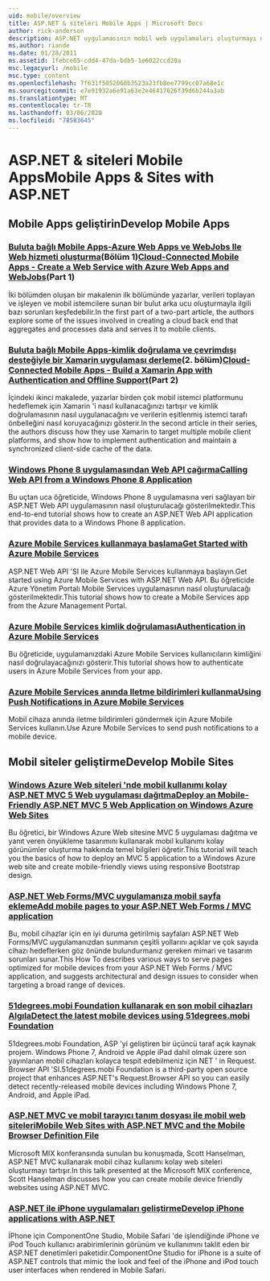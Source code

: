 ```yaml
---
uid: mobile/overview
title: ASP.NET & siteleri Mobile Apps | Microsoft Docs
author: rick-anderson
description: ASP.NET uygulamasının mobil web uygulamaları oluşturmayı nasıl kolaylaştırdığını öğrenin
ms.author: riande
ms.date: 01/28/2011
ms.assetid: 1febce65-cdd4-47da-bdb5-1e6022ccd20a
msc.legacyurl: /mobile
msc.type: content
ms.openlocfilehash: 7f631f5052060b3523a23fb8ee7799cc07a68e1c
ms.sourcegitcommit: e7e91932a6e91a63e2e46417626f39d6b244a3ab
ms.translationtype: MT
ms.contentlocale: tr-TR
ms.lasthandoff: 03/06/2020
ms.locfileid: "78583645"
---
```

# <a name="mobile-apps--sites-with-aspnet"></a><span data-ttu-id="6398a-103">ASP.NET & siteleri Mobile Apps</span><span class="sxs-lookup"><span data-stu-id="6398a-103">Mobile Apps & Sites with ASP.NET</span></span>

## <a name="develop-mobile-apps"></a><span data-ttu-id="6398a-104">Mobile Apps geliştirin</span><span class="sxs-lookup"><span data-stu-id="6398a-104">Develop Mobile Apps</span></span>

### <a name="cloud-connected-mobile-apps---create-a-web-service-with-azure-web-apps-and-webjobspart-1"></a><span data-ttu-id="6398a-105">[Buluta bağlı Mobile Apps-Azure Web Apps ve WebJobs Ile Web hizmeti oluşturma](https://msdn.microsoft.com/magazine/mt185572)(Bölüm 1)</span><span class="sxs-lookup"><span data-stu-id="6398a-105">[Cloud-Connected Mobile Apps - Create a Web Service with Azure Web Apps and WebJobs](https://msdn.microsoft.com/magazine/mt185572)(Part 1)</span></span>

<span data-ttu-id="6398a-106">İki bölümden oluşan bir makalenin ilk bölümünde yazarlar, verileri toplayan ve işleyen ve mobil istemcilere sunan bir bulut arka ucu oluşturmayla ilgili bazı sorunları keşfedebilir.</span><span class="sxs-lookup"><span data-stu-id="6398a-106">In the first part of a two-part article, the authors explore some of the issues involved in creating a cloud back end that aggregates and processes data and serves it to mobile clients.</span></span>

### <a name="cloud-connected-mobile-apps---build-a-xamarin-app-with-authentication-and-offline-supportpart-2"></a><span data-ttu-id="6398a-107">[Buluta bağlı Mobile Apps-kimlik doğrulama ve çevrimdışı desteğiyle bir Xamarin uygulaması derleme](https://msdn.microsoft.com/magazine/mt422581.aspx)(2. bölüm)</span><span class="sxs-lookup"><span data-stu-id="6398a-107">[Cloud-Connected Mobile Apps - Build a Xamarin App with Authentication and Offline Support](https://msdn.microsoft.com/magazine/mt422581.aspx)(Part 2)</span></span>

<span data-ttu-id="6398a-108">İçindeki ikinci makalede, yazarlar birden çok mobil istemci platformunu hedeflemek için Xamarin 'i nasıl kullanacağınızı tartışır ve kimlik doğrulamasının nasıl uygulanacağını ve verilerin eşitlenmiş istemci tarafı önbelleğini nasıl koruyacağınızı gösterir.</span><span class="sxs-lookup"><span data-stu-id="6398a-108">In the second article in their series, the authors discuss how they use Xamarin to target multiple mobile client platforms, and show how to implement authentication and maintain a synchronized client-side cache of the data.</span></span>

### <a name="calling-web-api-from-a-windows-phone-8-application"></a>[<span data-ttu-id="6398a-109">Windows Phone 8 uygulamasından Web API çağırma</span><span class="sxs-lookup"><span data-stu-id="6398a-109">Calling Web API from a Windows Phone 8 Application</span></span>](../web-api/overview/mobile-clients/calling-web-api-from-a-windows-phone-8-application.md)

<span data-ttu-id="6398a-110">Bu uçtan uca öğreticide, Windows Phone 8 uygulamasına veri sağlayan bir ASP.NET Web API uygulamasının nasıl oluşturulacağı gösterilmektedir.</span><span class="sxs-lookup"><span data-stu-id="6398a-110">This end-to-end tutorial shows how to create an ASP.NET Web API application that provides data to a Windows Phone 8 application.</span></span>

### <a name="get-started-with-azure-mobile-services"></a>[<span data-ttu-id="6398a-111">Azure Mobile Services kullanmaya başlama</span><span class="sxs-lookup"><span data-stu-id="6398a-111">Get Started with Azure Mobile Services</span></span>](https://azure.microsoft.com/documentation/articles/mobile-services-dotnet-backend-windows-store-dotnet-get-started?WT.mc_id=zumo_aspnet)

<span data-ttu-id="6398a-112">ASP.NET Web API 'SI ile Azure Mobile Services kullanmaya başlayın.</span><span class="sxs-lookup"><span data-stu-id="6398a-112">Get started using Azure Mobile Services with ASP.NET Web API.</span></span> <span data-ttu-id="6398a-113">Bu öğreticide Azure Yönetim Portalı Mobile Services uygulamasının nasıl oluşturulacağı gösterilmektedir.</span><span class="sxs-lookup"><span data-stu-id="6398a-113">This tutorial shows how to create a Mobile Services app from the Azure Management Portal.</span></span>

### <a name="authentication-in-azure-mobile-services"></a>[<span data-ttu-id="6398a-114">Azure Mobile Services kimlik doğrulaması</span><span class="sxs-lookup"><span data-stu-id="6398a-114">Authentication in Azure Mobile Services</span></span>](https://azure.microsoft.com/documentation/articles/mobile-services-dotnet-backend-windows-store-dotnet-get-started-users/?WT.mc_id=zumo_aspnet)

<span data-ttu-id="6398a-115">Bu öğreticide, uygulamanızdaki Azure Mobile Services kullanıcıların kimliğini nasıl doğrulayacağınızı gösterir.</span><span class="sxs-lookup"><span data-stu-id="6398a-115">This tutorial shows how to authenticate users in Azure Mobile Services from your app.</span></span>

### <a name="using-push-notifications-in-azure-mobile-services"></a>[<span data-ttu-id="6398a-116">Azure Mobile Services anında Iletme bildirimleri kullanma</span><span class="sxs-lookup"><span data-stu-id="6398a-116">Using Push Notifications in Azure Mobile Services</span></span>](https://azure.microsoft.com/documentation/articles/mobile-services-dotnet-backend-windows-store-dotnet-get-started-push/?WT.mc_id=zumo_aspnet)

<span data-ttu-id="6398a-117">Mobil cihaza anında iletme bildirimleri göndermek için Azure Mobile Services kullanın.</span><span class="sxs-lookup"><span data-stu-id="6398a-117">Use Azure Mobile Services to send push notifications to a mobile device.</span></span>

## <a name="develop-mobile-sites"></a><span data-ttu-id="6398a-118">Mobil siteler geliştirme</span><span class="sxs-lookup"><span data-stu-id="6398a-118">Develop Mobile Sites</span></span>

### <a name="deploy-an-mobile-friendly-aspnet-mvc-5-web-application-on-windows-azure-web-sites"></a>[<span data-ttu-id="6398a-119">Windows Azure Web siteleri 'nde mobil kullanımı kolay ASP.NET MVC 5 Web uygulaması dağıtma</span><span class="sxs-lookup"><span data-stu-id="6398a-119">Deploy an Mobile-Friendly ASP.NET MVC 5 Web Application on Windows Azure Web Sites</span></span>](https://docs.microsoft.com/azure/app-service-web/web-sites-dotnet-deploy-aspnet-mvc-mobile-app)

<span data-ttu-id="6398a-120">Bu öğretici, bir Windows Azure Web sitesine MVC 5 uygulaması dağıtma ve yanıt veren önyükleme tasarımını kullanarak mobil kullanımı kolay görünümler oluşturma hakkında temel bilgileri öğretir.</span><span class="sxs-lookup"><span data-stu-id="6398a-120">This tutorial will teach you the basics of how to deploy an MVC 5 application to a Windows Azure web site and create mobile-friendly views using responsive Bootstrap design.</span></span>

### <a name="add-mobile-pages-to-your-aspnet-web-forms--mvc-application"></a>[<span data-ttu-id="6398a-121">ASP.NET Web Forms/MVC uygulamanıza mobil sayfa ekleme</span><span class="sxs-lookup"><span data-stu-id="6398a-121">Add mobile pages to your ASP.NET Web Forms / MVC application</span></span>](../whitepapers/add-mobile-pages-to-your-aspnet-web-forms-mvc-application.md)

<span data-ttu-id="6398a-122">Bu, mobil cihazlar için en iyi duruma getirilmiş sayfaları ASP.NET Web Forms/MVC uygulamanızdan sunmanın çeşitli yollarını açıklar ve çok sayıda cihazı hedeflerken göz önünde bulundurmanız gereken mimari ve tasarım sorunları sunar.</span><span class="sxs-lookup"><span data-stu-id="6398a-122">This How To describes various ways to serve pages optimized for mobile devices from your ASP.NET Web Forms / MVC application, and suggests architectural and design issues to consider when targeting a broad range of devices.</span></span>

### <a name="detect-the-latest-mobile-devices-using-51degreesmobi-foundation"></a>[<span data-ttu-id="6398a-123">51degrees.mobi Foundation kullanarak en son mobil cihazları Algıla</span><span class="sxs-lookup"><span data-stu-id="6398a-123">Detect the latest mobile devices using 51degrees.mobi Foundation</span></span>](https://github.com/51Degrees/dotNET-Device-Detection)

<span data-ttu-id="6398a-124">51degrees.mobi Foundation, ASP 'yi geliştiren bir üçüncü taraf açık kaynak projem. Windows Phone 7, Android ve Apple iPad dahil olmak üzere son yayınlanan mobil cihazları kolayca tespit edebilmeniz için NET ' in Request. Browser API 'SI.</span><span class="sxs-lookup"><span data-stu-id="6398a-124">51degrees.mobi Foundation is a third-party open source project that enhances ASP.NET's Request.Browser API so you can easily detect recently-released mobile devices including Windows Phone 7, Android, and Apple iPad.</span></span>

### <a name="mobile-web-sites-with-aspnet-mvc-and-the-mobile-browser-definition-file"></a>[<span data-ttu-id="6398a-125">ASP.NET MVC ve mobil tarayıcı tanım dosyası ile mobil web siteleri</span><span class="sxs-lookup"><span data-stu-id="6398a-125">Mobile Web Sites with ASP.NET MVC and the Mobile Browser Definition File</span></span>](http://www.hanselman.com/blog/MixMobileWebSitesWithASPNETMVCAndTheMobileBrowserDefinitionFile.aspx)

<span data-ttu-id="6398a-126">Microsoft MIX konferansında sunulan bu konuşmada, Scott Hanselman, ASP.NET MVC kullanarak mobil cihaz kullanımı kolay web siteleri oluşturmayı tartışır.</span><span class="sxs-lookup"><span data-stu-id="6398a-126">In this talk presented at the Microsoft MIX conference, Scott Hanselman discusses how you can create mobile device friendly websites using ASP.NET MVC.</span></span>

### <a name="develop-iphone-applications-with-aspnet"></a>[<span data-ttu-id="6398a-127">ASP.NET ile iPhone uygulamaları geliştirme</span><span class="sxs-lookup"><span data-stu-id="6398a-127">Develop iPhone applications with ASP.NET</span></span>](http://labs.componentone.com/iPhone/)

<span data-ttu-id="6398a-128">İPhone için ComponentOne Studio, Mobile Safari 'de işlendiğinde iPhone ve iPod Touch kullanıcı arabirimlerinin görünüm ve kullanımını taklit eden bir ASP.NET denetimleri paketidir.</span><span class="sxs-lookup"><span data-stu-id="6398a-128">ComponentOne Studio for iPhone is a suite of ASP.NET controls that mimic the look and feel of the iPhone and iPod touch user interfaces when rendered in Mobile Safari.</span></span>
